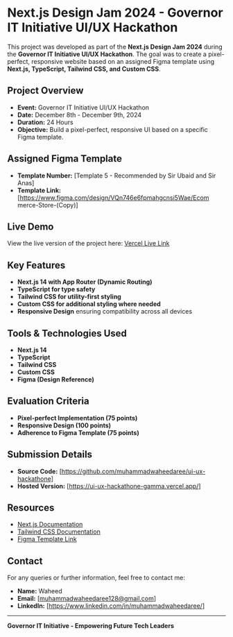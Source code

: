 # Next.js Design Jam 2024 - Governor IT Initiative UI/UX Hackathon

This project was developed as part of the **Next.js Design Jam 2024** during the **Governor IT Initiative UI/UX Hackathon**. The goal was to create a pixel-perfect, responsive website based on an assigned Figma template using **Next.js, TypeScript, Tailwind CSS, and Custom CSS**.

## Project Overview
- **Event:** Governor IT Initiative UI/UX Hackathon
- **Date:** December 8th - December 9th, 2024
- **Duration:** 24 Hours
- **Objective:** Build a pixel-perfect, responsive UI based on a specific Figma template.

## Assigned Figma Template
- **Template Number:** [Template 5 - Recommended by Sir Ubaid and Sir Anas]
- **Template Link:** [https://www.figma.com/design/VQn746e6fpmahgcnsi5Wae/Ecom
merce-Store-(Copy)]

## Live Demo
View the live version of the project here:
[Vercel Live Link](https://ui-ux-hackathone-gamma.vercel.app/)

## Key Features
- **Next.js 14 with App Router (Dynamic Routing)**
- **TypeScript for type safety**
- **Tailwind CSS for utility-first styling**
- **Custom CSS for additional styling where needed**
- **Responsive Design** ensuring compatibility across all devices


## Tools & Technologies Used
- **Next.js 14**
- **TypeScript**
- **Tailwind CSS**
- **Custom CSS**
- **Figma (Design Reference)**

## Evaluation Criteria
- **Pixel-perfect Implementation (75 points)**
- **Responsive Design (100 points)**
- **Adherence to Figma Template (75 points)**

## Submission Details
- **Source Code:** [https://github.com/muhammadwaheedaree/ui-ux-hackathone]
- **Hosted Version:** [https://ui-ux-hackathone-gamma.vercel.app/]

## Resources
- [Next.js Documentation](https://nextjs.org/docs)
- [Tailwind CSS Documentation](https://tailwindcss.com/docs)
- [Figma Template Link](https://www.figma.com)


## Contact
For any queries or further information, feel free to contact me:
- **Name:** Waheed
- **Email:** [muhammadwaheedaree128@gmail.com]
- **LinkedIn:** [https://www.linkedin.com/in/muhammadwaheedaree/]

---
**Governor IT Initiative - Empowering Future Tech Leaders**

